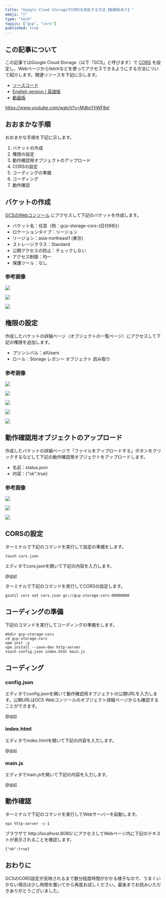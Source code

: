 ```yaml
---
title: "Google Cloud StorageでCORSを設定する方法【動画版あり】"
emoji: "🚫"
type: "tech"
topics: ["gcp", "cors"]
published: true
---
```


## この記事について

この記事ではGoogle Cloud Storage（以下「GCS」と呼びます）で [CORS](https://developer.mozilla.org/ja/docs/Web/HTTP/CORS) を設定し、Webページからfetchなどを使ってアクセスできるようにする方法について紹介します。関連リソースを下記に示します。

- [ソースコード](https://gist.github.com/tatsuyasusukida/72802c4a286bfc2417992a4efb169979#file-config-example-json)
- [English version / 英語版](https://gist.github.com/tatsuyasusukida/72802c4a286bfc2417992a4efb169979)
- [動画版](https://www.youtube.com/watch?v=MdbcYhWF8eI)

https://www.youtube.com/watch?v=MdbcYhWF8eI



## おおまかな手順

おおまかな手順を下記に示します。

1. バケットの作成
2. 権限の設定
3. 動作確認用オブジェクトのアップロード
4. CORSの設定
5. コーディングの準備
6. コーディング
7. 動作確認



## バケットの作成

[GCSのWebコンソール](https://console.cloud.google.com/storage/) にアクセスして下記のバケットを作成します。

- バケット名：任意（例：gcp-storage-cors-(日付8桁)）
- ロケーションタイプ：リージョン
- リージョン：asia-northeast1 (東京)
- ストレージクラス：Standard
- 公開アクセスの防止：チェックしない
- アクセス制御：均一
- 保護ツール：なし

### 参考画像

![](/images/articles/gcp-storage-cors/_img-bucket-01.jpg)

![](/images/articles/gcp-storage-cors/_img-bucket-02.jpg)

![](/images/articles/gcp-storage-cors/_img-bucket-03.jpg)



## 権限の設定

作成したバケットの詳細ページ（オブジェクトの一覧ページ）にアクセスして下記の権限を追加します。

- プリンシパル：allUsers
- ロール：Storage レガシー オブジェクト 読み取り

### 参考画像

![](/images/articles/gcp-storage-cors/_img-auth-01.jpg)

![](/images/articles/gcp-storage-cors/_img-auth-02.jpg)

![](/images/articles/gcp-storage-cors/_img-auth-03.jpg)

![](/images/articles/gcp-storage-cors/_img-auth-04.jpg)

![](/images/articles/gcp-storage-cors/_img-auth-05.jpg)



## 動作確認用オブジェクトのアップロード

作成したバケットの詳細ページで「ファイルをアップロードする」ボタンをクリックするなどして下記の動作確認用オブジェクトをアップロードします。

- 名前：status.json
- 内容：{"ok":true}

### 参考画像

![](/images/articles/gcp-storage-cors/_img-upload-01.jpg)

![](/images/articles/gcp-storage-cors/_img-upload-02.jpg)

![](/images/articles/gcp-storage-cors/_img-upload-03.jpg)



## CORSの設定

ターミナルで下記のコマンドを実行して設定の準備をします。

```shell
touch cors.json
```

エディタでcors.jsonを開いて下記の内容を入力します。

@[gist](https://gist.github.com/tatsuyasusukida/72802c4a286bfc2417992a4efb169979?file=cors.json)

ターミナルで下記のコマンドを実行してCORSの設定します。

```shell
gsutil cors set cors.json gs://gcp-storage-cors-00000000
```


## コーディングの準備

下記のコマンドを実行してコーディングの準備をします。

```shell
mkdir gcp-storage-cors
cd gcp-storage-cors
npm init -y
npm install --save-dev http-server
touch config.json index.html main.js
```



## コーディング

### config.json

エディタでconfig.jsonを開いて動作確認用オブジェクトの公開URLを入力します。公開URLはGCS Webコンソールのオブジェクト詳細ページからも確認することができます。

@[gist](https://gist.github.com/tatsuyasusukida/72802c4a286bfc2417992a4efb169979?file=config.example.json)

### index.html

エディタでindex.htmlを開いて下記の内容を入力します。

@[gist](https://gist.github.com/tatsuyasusukida/72802c4a286bfc2417992a4efb169979?file=index.html)

### main.js

エディタでmain.jsを開いて下記の内容を入力します。

@[gist](https://gist.github.com/tatsuyasusukida/72802c4a286bfc2417992a4efb169979?file=main.js)



## 動作確認

ターミナルで下記のコマンドを実行してWebサーバーを起動します。

```
npx http-server -c-1
```

ブラウザで http://localhost:8080/ にアクセスしてWebページ内に下記のテキストが表示されることを確認します。

```
{"ok":true}
```



## おわりに

GCSのCORS設定が反映されるまで数分程度時間がかかる様子なので、うまくいかない場合は少し時間を置いてから再度お試しください。最後までお読みいただきありがとうございました。
